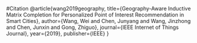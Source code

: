 #Citation
@article{wang2019geography,
  title={Geography-Aware Inductive Matrix Completion for Personalized Point of Interest Recommendation in Smart Cities},
  author={Wang, Wei and Chen, Junyang and Wang, Jinzhong and Chen, Junxin and Gong, Zhiguo},
  journal={IEEE Internet of Things Journal},
  year={2019},
  publisher={IEEE}
}
